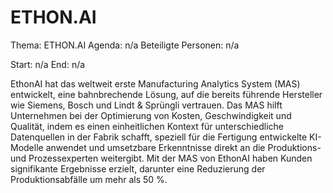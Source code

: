 # ETHON.AI
Thema: ETHON.AI
Agenda: n/a
Beteiligte Personen: n/a

Start: n/a
End: n/a

EthonAI hat das weltweit erste Manufacturing Analytics System (MAS) entwickelt, eine bahnbrechende Lösung, auf die bereits führende Hersteller wie Siemens, Bosch und Lindt & Sprüngli vertrauen. Das MAS hilft Unternehmen bei der Optimierung von Kosten, Geschwindigkeit und Qualität, indem es einen einheitlichen Kontext für unterschiedliche Datenquellen in der Fabrik schafft, speziell für die Fertigung entwickelte KI-Modelle anwendet und umsetzbare Erkenntnisse direkt an die Produktions- und Prozessexperten weitergibt. Mit der MAS von EthonAI haben Kunden signifikante Ergebnisse erzielt, darunter eine Reduzierung der Produktionsabfälle um mehr als 50 %.
